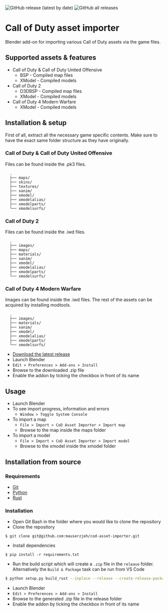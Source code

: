 ![GitHub release (latest by date)](https://img.shields.io/github/v/release/mauserzjeh/cod-asset-importer?style=flat-square) 
![GitHub all releases](https://img.shields.io/github/downloads/mauserzjeh/cod-asset-importer/total?color=green&style=flat-square)

# Call of Duty asset importer
Blender add-on for importing various Call of Duty assets via the game files.

## Supported assets & features
- Call of Duty & Call of Duty United Offensive
    - BSP - Compiled map files
    - XModel - Compiled models
- Call of Duty 2
    - D3DBSP - Compiled map files
    - XModel - Compiled models
- Call of Duty 4 Modern Warfare
    - XModel - Compiled models

## Installation & setup
First of all, extract all the necessary game specific contents. Make sure to have the exact same folder structure as they have originally.

### Call of Duty & Call of Duty United Offensive
Files can be found inside the .pk3 files.
```
  .
  ├── maps/
  ├── skins/
  ├── textures/
  ├── xanim/
  ├── xmodel/
  ├── xmodelalias/
  ├── xmodelparts/
  └── xmodelsurfs/
```

### Call of Duty 2
Files can be found inside the .iwd files.
```
  .
  ├── images/
  ├── maps/
  ├── materials/
  ├── xanim/
  ├── xmodel/
  ├── xmodelalias/
  ├── xmodelparts/
  └── xmodelsurfs/
```
### Call of Duty 4 Modern Warfare
Images can be found inside the .iwd files. The rest of the assets can be acquired by installing modtools.
```
  .
  ├── images/
  ├── materials/
  ├── xanim/
  ├── xmodel/
  ├── xmodelalias/
  ├── xmodelparts/
  └── xmodelsurfs/
```

- [Download the latest release](https://github.com/mauserzjeh/cod-asset-importer/releases/latest)
- Launch Blender
- `Edit > Preferences > Add-ons > Install`
- Browse to the downloaded .zip file
- Enable the addon by ticking the checkbox in front of its name

## Usage
- Launch Blender
- To see import progress, information and errors
    - `Window > Toggle System Console`
- To import a map
    - `File > Import > CoD Asset Importer > Import map`
    - Browse to the map inside the maps folder
- To import a model
    - `File > Import > CoD Asset Importer > Import model`
    - Browse to the xmodel inside the xmodel folder

## Installation from source

### Requirements
- [Git](https://git-scm.com/)
- [Python](https://www.python.org/)
- [Rust](https://www.rust-lang.org/)

### Installation
- Open Git Bash in the folder where you would like to clone the repository
- Clone the repository
```
$ git clone git@github.com:mauserzjeh/cod-asset-importer.git
```

- Install dependencies
```
$ pip install -r requirements.txt
```

- Run the build script which will create a `.zip` file in the `release` folder. Alternatively the `Build & Package` task can be run from VS Code
```sh
$ python setup.py build_rust --inplace --release --create-release-package
```

- Launch Blender
- `Edit > Preferences > Add-ons > Install`
- Browse to the generated .zip file in the release folder
- Enable the addon by ticking the checkbox in front of its name




